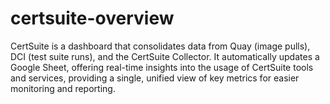 # certsuite-overview

CertSuite is a dashboard that consolidates data from Quay (image pulls), DCI (test suite runs), and the CertSuite Collector. It automatically updates a Google Sheet, offering real-time insights into the usage of CertSuite tools and services, providing a single, unified view of key metrics for easier monitoring and reporting.
